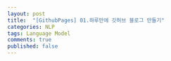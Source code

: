 ```yaml
---
layout: post
title:  "[GithubPages] 01.하루만에 깃허브 블로그 만들기"
categories: NLP
tags: Language Model
comments: true
published: false
---
```

